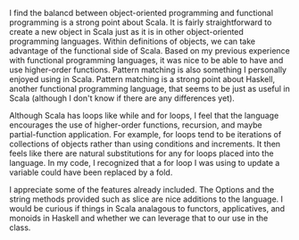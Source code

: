 I find the balancd between object-oriented programming and functional programming is a strong point about Scala. It is fairly straightforward to create a new object in Scala just as it is in other object-oriented programming languages. Within definitions of objects, we can take advantage of the functional side of Scala. Based on my previous experience with functional programming languages, it was nice to be able to have and use higher-order functions. Pattern matching is also something I personally enjoyed using in Scala. Pattern matching is a strong point about Haskell, another functional programming language, that seems to be just as useful in Scala (although I don't know if there are any differences yet).

Although Scala has loops like while and for loops, I feel that the language encourages the use of higher-order functions, recursion, and maybe partial-function application. For example, for loops tend to be iterations of collections of objects rather than using conditions and increments. It then feels like there are natural substitutions for any for loops placed into the language. In my code, I recognized that a for loop I was using to update a variable could have been replaced by a fold.

I appreciate some of the features already included. The Options and the string methods provided such as slice are nice additions to the language. I would be curious if things in Scala analagous to functors, applicatives, and monoids in Haskell and whether we can leverage that to our use in the class.
